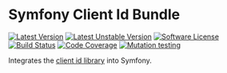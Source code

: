 # Symfony Client Id Bundle

[![Latest Version][ico-version]][link-packagist]
[![Latest Unstable Version][ico-unstable-version]][link-packagist]
[![Software License][ico-license]](LICENSE)
[![Build Status][ico-github-actions]][link-github-actions]
[![Code Coverage][ico-code-coverage]][link-code-coverage]
[![Mutation testing][ico-infection]][link-infection]

Integrates the [client id library](https://github.com/Setono/client-id) into Symfony.

[ico-version]: https://poser.pugx.org/setono/client-id-bundle/v/stable
[ico-unstable-version]: https://poser.pugx.org/setono/client-id-bundle/v/unstable
[ico-license]: https://poser.pugx.org/setono/client-id-bundle/license
[ico-github-actions]: https://github.com/Setono/ClientIdBundle/workflows/build/badge.svg
[ico-code-coverage]: https://codecov.io/gh/Setono/ClientIdBundle/branch/master/graph/badge.svg
[ico-infection]: https://img.shields.io/endpoint?style=flat&url=https%3A%2F%2Fbadge-api.stryker-mutator.io%2Fgithub.com%2FSetono%2FClientIdBundle%2Fmaster

[link-packagist]: https://packagist.org/packages/setono/client-id-bundle
[link-github-actions]: https://github.com/Setono/ClientIdBundle/actions
[link-code-coverage]: https://codecov.io/gh/Setono/ClientIdBundle
[link-infection]: https://dashboard.stryker-mutator.io/reports/github.com/Setono/ClientIdBundle/master
